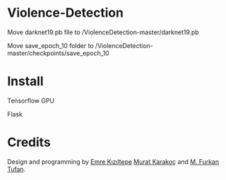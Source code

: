# Violence-Detection

Move darknet19.pb file to /ViolenceDetection-master/darknet19.pb

Move save_epoch_10 folder to /ViolenceDetection-master/checkpoints/save_epoch_10

# Install

Tensorflow GPU

Flask

# Credits

Design and programming by [Emre Kızıltepe](https://github.com/emrekiziltepe) [Murat Karakoç](https://github.com/murat199) and [M. Furkan Tufan](https://github.com/furkantufan).
